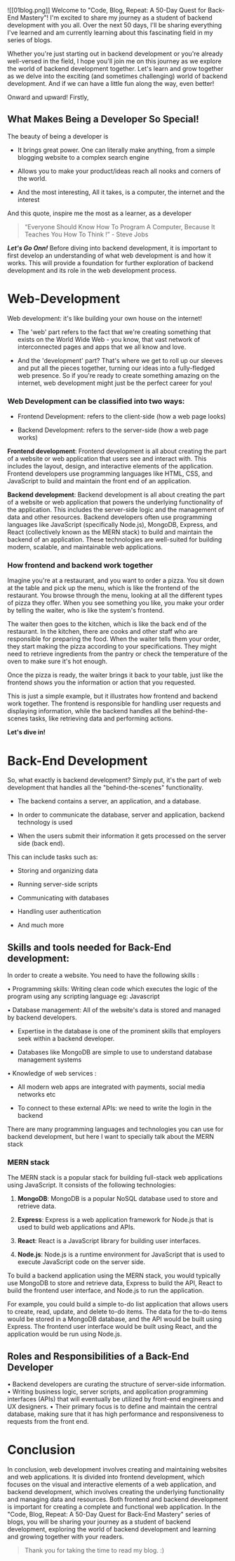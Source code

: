 ![[01blog.png]]
Welcome to "Code, Blog, Repeat: A 50-Day Quest for Back-End Mastery"! I'm excited to share my journey as a student of backend development with you all. Over the next 50 days, I'll be sharing everything I've learned and am currently learning about this fascinating field in my series of blogs.

Whether you're just starting out in backend development or you're already well-versed in the field, I hope you'll join me on this journey as we explore the world of backend development together. Let's learn and grow together as we delve into the exciting (and sometimes challenging) world of backend development. And if we can have a little fun along the way, even better!

Onward and upward! Firstly,

## What Makes Being a Developer So Special!

The beauty of being a developer is

-   It brings great power. One can literally make anything, from a simple blogging website to a complex search engine
    
-   Allows you to make your product/ideas reach all nooks and corners of the world.
    
-   And the most interesting, All it takes, is a computer, the internet and the interest
    

And this quote, inspire me the most as a learner, as a developer

> “Everyone Should Know How To Program A Computer, Because It Teaches You How To Think !” - Steve Jobs

**_Let's Go Onn!_** Before diving into backend development, it is important to first develop an understanding of what web development is and how it works. This will provide a foundation for further exploration of backend development and its role in the web development process.

# Web-Development

Web development: it's like building your own house on the internet!

-   The 'web' part refers to the fact that we're creating something that exists on the World Wide Web - you know, that vast network of interconnected pages and apps that we all know and love.
    
-   And the 'development' part? That's where we get to roll up our sleeves and put all the pieces together, turning our ideas into a fully-fledged web presence. So if you're ready to create something amazing on the internet, web development might just be the perfect career for you!
    

### Web Development can be classified into two ways:

-   Frontend Development: refers to the client-side (how a web page looks)
    
-   Backend Development: refers to the server-side (how a web page works)
    

**Frontend development**: Frontend development is all about creating the part of a website or web application that users see and interact with. This includes the layout, design, and interactive elements of the application. Frontend developers use programming languages like HTML, CSS, and JavaScript to build and maintain the front end of an application.

**Backend development**: Backend development is all about creating the part of a website or web application that powers the underlying functionality of the application. This includes the server-side logic and the management of data and other resources. Backend developers often use programming languages like JavaScript (specifically Node.js), MongoDB, Express, and React (collectively known as the MERN stack) to build and maintain the backend of an application. These technologies are well-suited for building modern, scalable, and maintainable web applications.

### How frontend and backend work together

Imagine you're at a restaurant, and you want to order a pizza. You sit down at the table and pick up the menu, which is like the frontend of the restaurant. You browse through the menu, looking at all the different types of pizza they offer. When you see something you like, you make your order by telling the waiter, who is like the system's frontend.

The waiter then goes to the kitchen, which is like the back end of the restaurant. In the kitchen, there are cooks and other staff who are responsible for preparing the food. When the waiter tells them your order, they start making the pizza according to your specifications. They might need to retrieve ingredients from the pantry or check the temperature of the oven to make sure it's hot enough.

Once the pizza is ready, the waiter brings it back to your table, just like the frontend shows you the information or action that you requested.

This is just a simple example, but it illustrates how frontend and backend work together. The frontend is responsible for handling user requests and displaying information, while the backend handles all the behind-the-scenes tasks, like retrieving data and performing actions.

**Let's dive in!**

# Back-End Development

So, what exactly is backend development? Simply put, it's the part of web development that handles all the "behind-the-scenes" functionality.

-   The backend contains a server, an application, and a database.
    
-   In order to communicate the database, server and application, backend technology is used
    
-   When the users submit their information it gets processed on the server side (back end).
    

This can include tasks such as:

-   Storing and organizing data
    
-   Running server-side scripts
    
-   Communicating with databases
    
-   Handling user authentication
    
-   And much more
    

## Skills and tools needed for Back-End development:

In order to create a website. You need to have the following skills :

• Programming skills: Writing clean code which executes the logic of the program using any scripting language eg: Javascript

• Database management: All of the website's data is stored and managed by backend developers.

-   Expertise in the database is one of the prominent skills that employers seek within a backend developer.
    
-   Databases like MongoDB are simple to use to understand database management systems
    

• Knowledge of web services :

-   All modern web apps are integrated with payments, social media networks etc
    
-   To connect to these external APIs: we need to write the login in the backend
    

There are many programming languages and technologies you can use for backend development, but here I want to specially talk about the MERN stack

### MERN stack

The MERN stack is a popular stack for building full-stack web applications using JavaScript. It consists of the following technologies:

1.  **MongoDB**: MongoDB is a popular NoSQL database used to store and retrieve data.
    
2.  **Express**: Express is a web application framework for Node.js that is used to build web applications and APIs.
    
3.  **React**: React is a JavaScript library for building user interfaces.
    
4.  **Node.js**: Node.js is a runtime environment for JavaScript that is used to execute JavaScript code on the server side.
    

To build a backend application using the MERN stack, you would typically use MongoDB to store and retrieve data, Express to build the API, React to build the frontend user interface, and Node.js to run the application.

For example, you could build a simple to-do list application that allows users to create, read, update, and delete to-do items. The data for the to-do items would be stored in a MongoDB database, and the API would be built using Express. The frontend user interface would be built using React, and the application would be run using Node.js.

## Roles and Responsibilities of a Back-End Developer

• Backend developers are curating the structure of server-side information. • Writing business logic, server scripts, and application programming interfaces (APIs) that will eventually be utilized by front-end engineers and UX designers. • Their primary focus is to define and maintain the central database, making sure that it has high performance and responsiveness to requests from the front end.

# Conclusion

In conclusion, web development involves creating and maintaining websites and web applications. It is divided into frontend development, which focuses on the visual and interactive elements of a web application, and backend development, which involves creating the underlying functionality and managing data and resources. Both frontend and backend development is important for creating a complete and functional web application. In the "Code, Blog, Repeat: A 50-Day Quest for Back-End Mastery" series of blogs, you will be sharing your journey as a student of backend development, exploring the world of backend development and learning and growing together with your readers.

> Thank you for taking the time to read my blog. :)